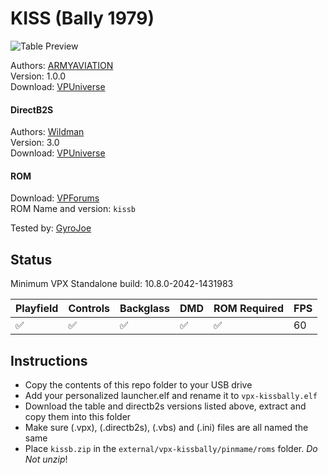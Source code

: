 # KISS (Bally 1979)

![Table Preview](../../images/vpx-kissbally-preview.png)

Authors: [ARMYAVIATION](https://vpuniverse.com/profile/18348-armyaviation/)\
Version: 1.0.0\
Download: [VPUniverse](https://vpuniverse.com/files/file/5959-kiss-bally-1979/)

#### DirectB2S

Authors: [Wildman](https://vpuniverse.com/profile/5-wildman/)\
Version: 3.0\
Download: [VPUniverse](https://vpuniverse.com/files/file/4189-kiss-bally-1979/)

#### ROM

Download: [VPForums](https://www.vpforums.org/index.php?app=downloads&showfile=691)\
ROM Name and version: `kissb`

Tested by: [GyroJoe](https://github.com/GyroJoe)

## Status 

Minimum VPX Standalone build: 10.8.0-2042-1431983

| Playfield | Controls | Backglass | DMD | ROM Required | FPS | 
|-----------|----------|-----------|-----|--------------|-----|
| :white_check_mark: | :white_check_mark: | :white_check_mark: | :white_check_mark: | :white_check_mark: | 60 |

## Instructions

- Copy the contents of this repo folder to your USB drive
- Add your personalized launcher.elf and rename it to `vpx-kissbally.elf`
- Download the table and directb2s versions listed above, extract and copy them into this folder
- Make sure (.vpx), (.directb2s), (.vbs) and (.ini) files are all named the same
- Place `kissb.zip` in the `external/vpx-kissbally/pinmame/roms` folder. *Do Not unzip*!
